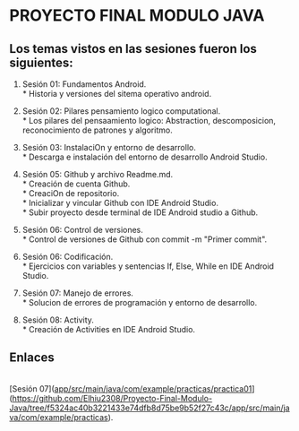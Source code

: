 # PROYECTO FINAL MODULO JAVA 

## Los temas vistos en las sesiones fueron los siguientes: 

1. Sesión 01: Fundamentos Android.
<br> * Historia y versiones del sitema operativo android.
        
3. Sesión 02: Pilares pensamiento logico computational.
<br>* Los pilares del pensaamiento logico: Abstraction, descomposicion, reconocimiento de patrones y algoritmo.

4. Sesión 03: InstalaciOn y entorno de desarrollo.
<br>* Descarga e instalación del entorno de desarrollo Android Studio.

5. Sesión 05: Github y archivo Readme.md.
<br>* Creación de cuenta Github.
<br>* CreaciOn de repositorio.
<br>* Inicializar y vincular Github con IDE Android Studio.
<br>* Subir proyecto desde terminal de IDE Android studio a Github.

6. Sesión 06: Control de versiones.
<br>* Control de versiones de Github con commit -m "Primer commit". 

7. Sesión 06: Codificación.
<br>* Ejercicios con variables y sentencias If, Else, While en IDE Android Studio.

8. Sesión 07: Manejo de errores.
<br>* Solucion de errores de programación y entorno de desarrollo.
   
9. Sesión 08: Activity.
<br>* Creación de Activities en IDE Android Studio.


## Enlaces 
<br> [Sesión 07]([app/src/main/java/com/example/practicas/practica01](https://github.com/Elhiu2308/Proyecto-Final-Modulo-Java/blob/f5324ac40b3221433e74dfb8d75be9b52f27c43c/app/src/main/java/com/example/practicas/practica01.kt)](https://github.com/Elhiu2308/Proyecto-Final-Modulo-Java/tree/f5324ac40b3221433e74dfb8d75be9b52f27c43c/app/src/main/java/com/example/practicas).



